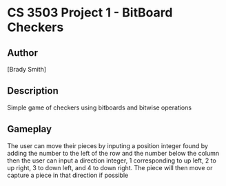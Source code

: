 # CS 3503 Project 1 - BitBoard Checkers

## Author
[Brady Smith]

## Description
Simple game of checkers using bitboards and bitwise operations

## Gameplay
The user can move their pieces by inputing a position integer found by adding the number to the left of the row and the number below the column
then the user can input a direction integer, 1 corresponding to up left, 2 to up right, 3 to down left, and 4 to down right. The piece will then
move or capture a piece in that direction if possible
